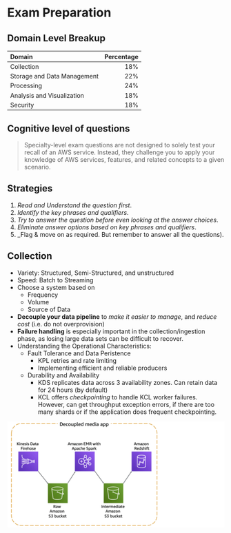 # Exam Preparation

## Domain Level Breakup

| Domain | Percentage |
| :---        |          ---: |
| Collection | 18% |
| Storage and Data Management | 22% |
| Processing | 24% |
| Analysis and Visualization | 18% |
| Security | 18% |

## Cognitive level of questions

>  Specialty-level exam questions are not designed to solely test your recall of an AWS service. Instead, they challenge you to apply your knowledge of AWS services, features, and related concepts to a given scenario.

## Strategies

1. _Read and Understand the question first_.
2. _Identify the key phrases and qualifiers_.
3. _Try to answer the question before even looking at the answer choices_.
4. _Eliminate answer options based on key phrases and qualifiers_.
5. _Flag & move on as required. But remember to answer all the questions).

## Collection

- Variety: Structured, Semi-Structured, and unstructured
- Speed: Batch to Streaming
- Choose a system based on 
    - Frequency
    - Volume
    - Source of Data
- **Decouple your data pipeline** to _make it easier to manage_, and _reduce cost_ (i.e. do not overprovision)
- **Failure handling** is especially important in the collection/ingestion phase, as losing large data sets can be difficult to recover.
- Understanding the Operational Characteristics:
    - Fault Tolerance and Data Peristence
        - KPL retries and rate limiting
        - Implementing efficient and reliable producers
    - Durability and Availability
        - KDS replicates data across 3 availability zones. Can retain data for 24 hours (by default)
        - KCL offers _checkpointing_ to handle KCL worker failures. However, can get throughput exception errors, if there are too many shards or if the application does frequent checkpointing.

![Decoupled Media App](../images/decoupled-media-app.png)

